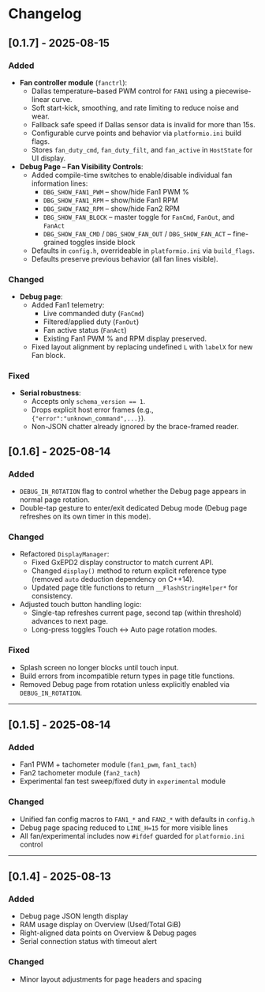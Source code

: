 # Changelog

## [0.1.7] - 2025-08-15
### Added
- **Fan controller module** (`fanctrl`):
  - Dallas temperature–based PWM control for `FAN1` using a piecewise-linear curve.
  - Soft start-kick, smoothing, and rate limiting to reduce noise and wear.
  - Fallback safe speed if Dallas sensor data is invalid for more than 15s.
  - Configurable curve points and behavior via `platformio.ini` build flags.
  - Stores `fan_duty_cmd`, `fan_duty_filt`, and `fan_active` in `HostState` for UI display.
- **Debug Page – Fan Visibility Controls**:
  - Added compile-time switches to enable/disable individual fan information lines:
    - `DBG_SHOW_FAN1_PWM` – show/hide Fan1 PWM %
    - `DBG_SHOW_FAN1_RPM` – show/hide Fan1 RPM
    - `DBG_SHOW_FAN2_RPM` – show/hide Fan2 RPM
    - `DBG_SHOW_FAN_BLOCK` – master toggle for `FanCmd`, `FanOut`, and `FanAct`
    - `DBG_SHOW_FAN_CMD` / `DBG_SHOW_FAN_OUT` / `DBG_SHOW_FAN_ACT` – fine-grained toggles inside block
  - Defaults in `config.h`, overrideable in `platformio.ini` via `build_flags`.
  - Defaults preserve previous behavior (all fan lines visible).

### Changed
- **Debug page**:
  - Added Fan1 telemetry:
    - Live commanded duty (`FanCmd`)
    - Filtered/applied duty (`FanOut`)
    - Fan active status (`FanAct`)
    - Existing Fan1 PWM % and RPM display preserved.
  - Fixed layout alignment by replacing undefined `L` with `labelX` for new Fan block.

### Fixed
- **Serial robustness**:
  - Accepts only `schema_version == 1`.
  - Drops explicit host error frames (e.g., `{"error":"unknown_command",...}`).
  - Non-JSON chatter already ignored by the brace-framed reader.

## [0.1.6] - 2025-08-14
### Added
- `DEBUG_IN_ROTATION` flag to control whether the Debug page appears in normal page rotation.
- Double-tap gesture to enter/exit dedicated Debug mode (Debug page refreshes on its own timer in this mode).

### Changed
- Refactored `DisplayManager`:
  - Fixed GxEPD2 display constructor to match current API.
  - Changed `display()` method to return explicit reference type (removed `auto` deduction dependency on C++14).
  - Updated page title functions to return `__FlashStringHelper*` for consistency.
- Adjusted touch button handling logic:
  - Single-tap refreshes current page, second tap (within threshold) advances to next page.
  - Long-press toggles Touch ↔ Auto page rotation modes.

### Fixed
- Splash screen no longer blocks until touch input.
- Build errors from incompatible return types in page title functions.
- Removed Debug page from rotation unless explicitly enabled via `DEBUG_IN_ROTATION`.

---

## [0.1.5] - 2025-08-14
### Added
- Fan1 PWM + tachometer module (`fan1_pwm`, `fan1_tach`)
- Fan2 tachometer module (`fan2_tach`)
- Experimental fan test sweep/fixed duty in `experimental` module

### Changed
- Unified fan config macros to `FAN1_*` and `FAN2_*` with defaults in `config.h`
- Debug page spacing reduced to `LINE_H=15` for more visible lines
- All fan/experimental includes now `#ifdef` guarded for `platformio.ini` control

---

## [0.1.4] - 2025-08-13
### Added
- Debug page JSON length display
- RAM usage display on Overview (Used/Total GiB)
- Right-aligned data points on Overview & Debug pages
- Serial connection status with timeout alert

### Changed
- Minor layout adjustments for page headers and spacing
